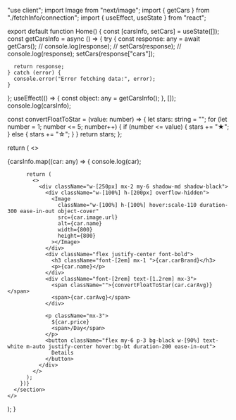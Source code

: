 "use client";
import Image from "next/image";
import { getCars } from "./fetchInfo/connection";
import { useEffect, useState } from "react";

export default function Home() {
  const [carsInfo, setCars] = useState([]);
  const getCarsInfo = async () => {
    try {
      const response: any = await getCars();
      // console.log(response);
      // setCars(response);
      // console.log(response);
      setCars(response["cars"]);

      return response;
    } catch (error) {
      console.error("Error fetching data:", error);
    }
  };
  useEffect(() => {
    const object: any = getCarsInfo();
  }, []);
  console.log(carsInfo);

  const convertFloatToStar = (value: number) => {
    let stars: string = "";
    for (let number = 1; number <= 5; number++) {
      if (number <= value) {
        stars += "★";
      } else {
        stars += "☆";
      }
    }
    return stars;
  };

  return (
    <>
      <section className="flex flex-wrap m-4 m-auto my-2">
        {carsInfo.map((car: any) => {
          console.log(car);

          return (
            <>
              <div className="w-[250px] mx-2 my-6 shadow-md shadow-black">
                <div className="w-[100%] h-[200px] overflow-hidden">
                  <Image
                    className="w-[100%] h-[100%] hover:scale-110 duration-300 ease-in-out object-cover"
                    src={car.image.url}
                    alt={car.name}
                    width={800}
                    height={800}
                  ></Image>
                </div>
                <div className="flex justify-center font-bold">
                  <h3 className="font-[2em] mx-1 ">{car.carBrand}</h3>
                  <p>{car.name}</p>
                </div>
                <div className="font-[2rem] text-[1.2rem] mx-3">
                  <span className="">{convertFloatToStar(car.carAvg)}</span>
                  <span>{car.carAvg}</span>
                </div>

                <p className="mx-3">
                  ${car.price}
                  <span>/Day</span>
                </p>
                <button className="flex my-6 p-3 bg-black w-[90%] text-white m-auto justify-center hover:bg-bt duration-200 ease-in-out">
                  Details
                </button>
              </div>
            </>
          );
        })}
      </section>
    </>
  );
}

